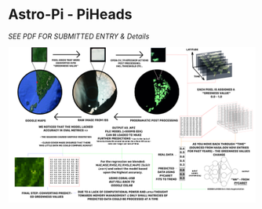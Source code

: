 # Astro-Pi - PiHeads

*SEE PDF FOR SUBMITTED ENTRY & Details*

![PROCESSING OF DATA](https://github.com/Aiyush-G/astroPi/blob/main/astroPiSupportingImages/graphic.jpg)

